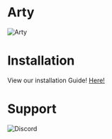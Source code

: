 # Arty

![Arty](https://artydiscordbot.github.io/img/icon.png)

# Installation

View our installation Guide!
[Here!](https://artydiscordbot.github.io/installation/)

# Support

![Discord](https://discordapp.com/widget?id=434616224421511170&theme=dark)
